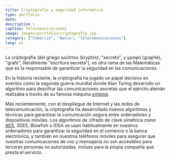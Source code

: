 ```yaml
---
title: Criptografía y seguridad informática
type: portfolio
date: 
description : 
caption: Telecomunicaciones
image: images/portfolio/criptografia.jpg
category: ["Comercio", "Banca", "Telecomunicaciones"]
lang: es
---
```


La criptografía (del griego κρύπτos (kryptós), "secreto", y γραφή (graphé), "grafo", literalmente "escritura secreta"), es otra rama de las Matemáticas que es la responsable de garantizar la seguridad en las comunicaciones.

En la historia reciente, la criptografía ha jugado un papel decisivo en eventos como la segunda guerra mundial donde Alan Turing desarrollo un algoritmo para descifrar las comunicaciones secretas que el ejército alemán realizaba a través de su famosa máquina [_enigma_](https://es.wikipedia.org/wiki/Enigma_(m%C3%A1quina)). 

Más recientemente, con el despliegue de Internet y las redes de telecomunicación, la criptografía ha desarrollado nuevos algoritmos y técnicas para garantizar la comunicación segura entre ordenadores y dispositivos móviles. Los algoritmos de cifrado de clave simétrica como [AES](https://es.wikipedia.org/wiki/Advanced_Encryption_Standard), 3DES, Blowfish o IDEA se usan habitualmente en nuestros ordenadores para garantizar la seguridad en el comercio o la banca electrónica, y también en nuestros teléfonos móviles para asegurar que nuestras comunicaciones de voz y mensajería no son accesibles para terceras personas no autorizadas, incluso para la propia compañía que presta el servicio.
